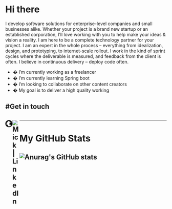 # Hi there
I develop software solutions for enterprise-level companies and small businesses alike.
Whether your project is a brand new startup or an established corporation, I’ll love working with you to help make your ideas & vision a reality.
I am here to be a complete technology partner for your project. I am an expert in the whole process – everything from idealization, design, and prototyping, to internet-scale rollout.
I work in the kind of sprint cycles where the deliverable is measured, and feedback from the client is often.
I believe in continuous delivery – deploy code often.

- � I’m currently working as a freelancer
- � I’m currently learning Spring boot
- � I’m looking to collaborate on other content creators
- � My goal is to deliver a high quality working

#Get in touch
---
[<img align="left" alt="Mick" width="22px" src="https://raw.githubusercontent.com/iconic/open-iconic/master/svg/globe.svg" />](https://lob2-code.web.app/)
[<img align="left" alt="Mick | LinkedIn" width="22px" src="https://cdn.jsdelivr.net/npm/simple-icons@v3/icons/linkedin.svg" />](https://www.linkedin.cn/in/yang-y-985a061b6/)
---

---
# My GitHub Stats

![Anurag's GitHub stats](https://github-readme-stats.vercel.app/api?username=lob2code&show_icons=true&theme=radical)
---
